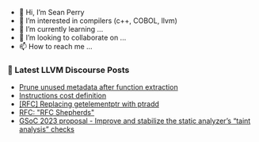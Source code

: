 - 👋 Hi, I’m Sean Perry
- 👀 I’m interested in compilers (c++, COBOL, llvm)
- 🌱 I’m currently learning ...
- 💞️ I’m looking to collaborate on ...
- 📫 How to reach me ...

<!---
s66perry/s66perry is a ✨ special ✨ repository because its `README.md` (this file) appears on your GitHub profile.
You can click the Preview link to take a look at your changes.
--->
### 📕 Latest LLVM Discourse Posts

<!-- DISCOURSE-LLVM:START -->
- [Prune unused metadata after function extraction](https://discourse.llvm.org/t/prune-unused-metadata-after-function-extraction/68875#post_2)
- [Instructions cost definition](https://discourse.llvm.org/t/instructions-cost-definition/68831#post_2)
- [[RFC] Replacing getelementptr with ptradd](https://discourse.llvm.org/t/rfc-replacing-getelementptr-with-ptradd/68699#post_10)
- [RFC: &quot;RFC Shepherds&quot;](https://discourse.llvm.org/t/rfc-rfc-shepherds/68666#post_11)
- [GSoC 2023 proposal - Improve and stabilize the static analyzer’s “taint analysis” checks](https://discourse.llvm.org/t/gsoc-2023-proposal-improve-and-stabilize-the-static-analyzer-s-taint-analysis-checks/68858#post_2)
<!-- DISCOURSE-LLVM:END -->

